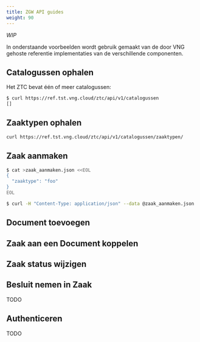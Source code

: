 ```yaml
---
title: ZGW API guides
weight: 90
---
```


*WIP*

In onderstaande voorbeelden wordt gebruik gemaakt van de door VNG gehoste
referentie implementaties van de verschillende componenten.


## Catalogussen ophalen

Het ZTC bevat één of meer catalogussen:

```bash
$ curl https://ref.tst.vng.cloud/ztc/api/v1/catalogussen
[]  
```

## Zaaktypen ophalen

```bash
curl https://ref.tst.vng.cloud/ztc/api/v1/catalogussen/zaaktypen/  
```

## Zaak aanmaken

```bash
$ cat >zaak_aanmaken.json <<EOL
{
  "zaaktype": "foo"
}
EOL

$ curl -H "Content-Type: application/json" --data @zaak_aanmaken.json
```

## Document toevoegen

## Zaak aan een Document koppelen

## Zaak status wijzigen

## Besluit nemen in Zaak

TODO

## Authenticeren

TODO
